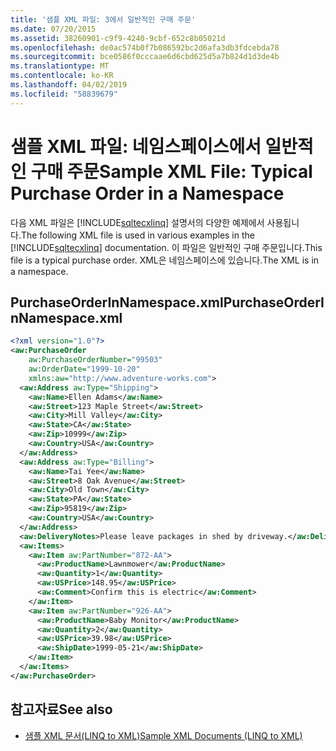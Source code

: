 ```yaml
---
title: '샘플 XML 파일: 3에서 일반적인 구매 주문'
ms.date: 07/20/2015
ms.assetid: 38260901-c9f9-4240-9cbf-652c8b05021d
ms.openlocfilehash: de0ac574b0f7b086592bc2d6afa3db3fdcebda78
ms.sourcegitcommit: bce0586f0cccaae6d6cbd625d5a7b824d1d3de4b
ms.translationtype: MT
ms.contentlocale: ko-KR
ms.lasthandoff: 04/02/2019
ms.locfileid: "58839679"
---
```

# <a name="sample-xml-file-typical-purchase-order-in-a-namespace"></a><span data-ttu-id="3e68b-102">샘플 XML 파일: 네임스페이스에서 일반적인 구매 주문</span><span class="sxs-lookup"><span data-stu-id="3e68b-102">Sample XML File: Typical Purchase Order in a Namespace</span></span>
<span data-ttu-id="3e68b-103">다음 XML 파일은 [!INCLUDE[sqltecxlinq](~/includes/sqltecxlinq-md.md)] 설명서의 다양한 예제에서 사용됩니다.</span><span class="sxs-lookup"><span data-stu-id="3e68b-103">The following XML file is used in various examples in the [!INCLUDE[sqltecxlinq](~/includes/sqltecxlinq-md.md)] documentation.</span></span> <span data-ttu-id="3e68b-104">이 파일은 일반적인 구매 주문입니다.</span><span class="sxs-lookup"><span data-stu-id="3e68b-104">This file is a typical purchase order.</span></span> <span data-ttu-id="3e68b-105">XML은 네임스페이스에 있습니다.</span><span class="sxs-lookup"><span data-stu-id="3e68b-105">The XML is in a namespace.</span></span>  
  
## <a name="purchaseorderinnamespacexml"></a><span data-ttu-id="3e68b-106">PurchaseOrderInNamespace.xml</span><span class="sxs-lookup"><span data-stu-id="3e68b-106">PurchaseOrderInNamespace.xml</span></span>  
  
```xml  
<?xml version="1.0"?>  
<aw:PurchaseOrder  
    aw:PurchaseOrderNumber="99503"  
    aw:OrderDate="1999-10-20"  
    xmlns:aw="http://www.adventure-works.com">  
  <aw:Address aw:Type="Shipping">  
    <aw:Name>Ellen Adams</aw:Name>  
    <aw:Street>123 Maple Street</aw:Street>  
    <aw:City>Mill Valley</aw:City>  
    <aw:State>CA</aw:State>  
    <aw:Zip>10999</aw:Zip>  
    <aw:Country>USA</aw:Country>  
  </aw:Address>  
  <aw:Address aw:Type="Billing">  
    <aw:Name>Tai Yee</aw:Name>  
    <aw:Street>8 Oak Avenue</aw:Street>  
    <aw:City>Old Town</aw:City>  
    <aw:State>PA</aw:State>  
    <aw:Zip>95819</aw:Zip>  
    <aw:Country>USA</aw:Country>  
  </aw:Address>  
  <aw:DeliveryNotes>Please leave packages in shed by driveway.</aw:DeliveryNotes>  
  <aw:Items>  
    <aw:Item aw:PartNumber="872-AA">  
      <aw:ProductName>Lawnmower</aw:ProductName>  
      <aw:Quantity>1</aw:Quantity>  
      <aw:USPrice>148.95</aw:USPrice>  
      <aw:Comment>Confirm this is electric</aw:Comment>  
    </aw:Item>  
    <aw:Item aw:PartNumber="926-AA">  
      <aw:ProductName>Baby Monitor</aw:ProductName>  
      <aw:Quantity>2</aw:Quantity>  
      <aw:USPrice>39.98</aw:USPrice>  
      <aw:ShipDate>1999-05-21</aw:ShipDate>  
    </aw:Item>  
  </aw:Items>  
</aw:PurchaseOrder>  
```  
  
## <a name="see-also"></a><span data-ttu-id="3e68b-107">참고자료</span><span class="sxs-lookup"><span data-stu-id="3e68b-107">See also</span></span>

- [<span data-ttu-id="3e68b-108">샘플 XML 문서(LINQ to XML)</span><span class="sxs-lookup"><span data-stu-id="3e68b-108">Sample XML Documents (LINQ to XML)</span></span>](../../../../visual-basic/programming-guide/concepts/linq/sample-xml-documents-linq-to-xml.md)
